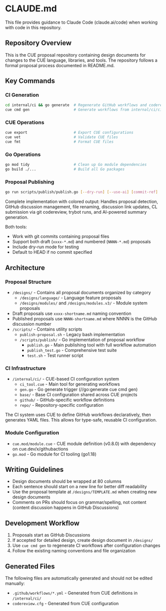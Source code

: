 # CLAUDE.md

This file provides guidance to Claude Code (claude.ai/code) when working with code in this repository.

## Repository Overview

This is the CUE proposal repository containing design documents for changes to the CUE language, libraries, and tools. The repository follows a formal proposal process documented in README.md.

## Key Commands

### CI Generation
```bash
cd internal/ci && go generate  # Regenerate GitHub workflows and codereview.cfg
cue cmd gen                    # Generate workflows from internal/ci/ci_tool.cue
```

### CUE Operations
```bash
cue export                     # Export CUE configurations
cue vet                        # Validate CUE files
cue fmt                        # Format CUE files
```

### Go Operations
```bash
go mod tidy                    # Clean up Go module dependencies
go build ./...                 # Build all Go packages
```

### Proposal Publishing

```bash
go run scripts/publish/publish.go [--dry-run] [--use-ai] [commit-ref]
```
Complete implementation with colored output: Handles proposal detection, GitHub discussion management, file renaming, discussion link updates, CL submission via git codereview, trybot runs, and AI-powered summary generation.

Both tools:
- Work with git commits containing proposal files
- Support both draft (`xxxx-*.md`) and numbered (`NNNN-*.md`) proposals  
- Include dry-run mode for testing
- Default to HEAD if no commit specified

## Architecture

### Proposal Structure
- `/designs/` - Contains all proposal documents organized by category
  - `/designs/language/` - Language feature proposals
  - `/designs/modules/` and `/designs/modules.v3/` - Module system proposals
- Draft proposals use `xxxx-shortname.md` naming convention
- Published proposals use `NNNN-shortname.md` where NNNN is the GitHub discussion number
- `/scripts/` - Contains utility scripts
  - `publish-proposal.sh` - Legacy bash implementation
  - `/scripts/publish/` - Go implementation of proposal workflow
    - `publish.go` - Main publishing tool with full workflow automation
    - `publish_test.go` - Comprehensive test suite
    - `test.sh` - Test runner script

### CI Infrastructure
- `/internal/ci/` - CUE-based CI configuration system
  - `ci_tool.cue` - Main tool for generating workflows
  - `gen.go` - Go generate trigger (//go:generate cue cmd gen)
  - `base/` - Base CI configuration shared across CUE projects
  - `github/` - GitHub-specific workflow definitions
  - `repo/` - Repository-specific configuration

The CI system uses CUE to define GitHub workflows declaratively, then generates YAML files. This allows for type-safe, reusable CI configuration.

### Module Configuration
- `cue.mod/module.cue` - CUE module definition (v0.8.0) with dependency on cue.dev/x/githubactions
- `go.mod` - Go module for CI tooling (go1.18)

## Writing Guidelines

- Design documents should be wrapped at 80 columns
- Each sentence should start on a new line for better diff readability
- Use the proposal template at `/designs/TEMPLATE.md` when creating new design documents
- Comments on PRs should focus on grammar/spelling, not content (content discussion happens in GitHub Discussions)

## Development Workflow

1. Proposals start as GitHub Discussions
2. If accepted for detailed design, create design document in `/designs/`
3. Use `cue cmd gen` to regenerate CI workflows after configuration changes
4. Follow the existing naming conventions and file organization


## Generated Files

The following files are automatically generated and should not be edited manually:
- `.github/workflows/*.yml` - Generated from CUE definitions in `/internal/ci/`
- `codereview.cfg` - Generated from CUE configuration